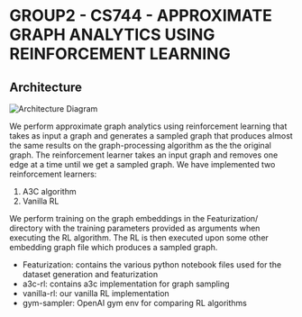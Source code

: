 # GROUP2 - CS744 - APPROXIMATE GRAPH ANALYTICS USING REINFORCEMENT LEARNING
## Architecture

![Architecture Diagram](images/arch.png)

We perform approximate graph analytics using reinforcement learning that takes as input a graph and generates a sampled graph that produces almost the same results on the graph-processing algorithm as the the original graph. The reinforcement learner takes an input graph and removes one edge at a time until we get a sampled graph. We have implemented two reinforcement learners:
1. A3C algorithm
2. Vanilla RL

We perform training on the graph embeddings in the Featurization/ directory with the training parameters provided as arguments when executing the RL algorithm. The RL is then executed upon some other embedding graph file which produces a sampled graph.

- Featurization: contains the various python notebook files used for the dataset generation and featurization
- a3c-rl: contains a3c implementation for graph sampling
- vanilla-rl: our vanilla RL implementation
- gym-sampler: OpenAI gym env for comparing RL algorithms
